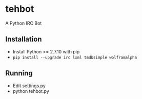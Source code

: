# tehbot
A Python IRC Bot

## Installation
* Install Python >= 2.7.10 with pip
* `pip install --upgrade irc lxml tmdbsimple wolframalpha`

## Running
* Edit settings.py
* python tehbot.py

